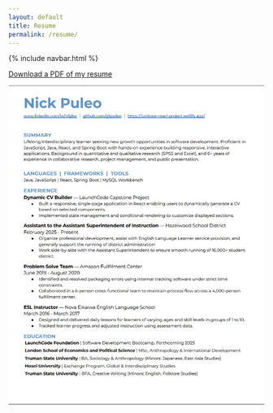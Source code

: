 ```yaml
---
layout: default
title: Resume
permalink: /resume/
---
```

{% include navbar.html %}

[Download a PDF of my resume](/assets/resume.pdf)  

![resume image](/assets/images/resume-screenshot.jpg)




